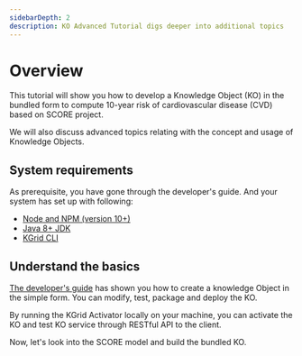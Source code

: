 ```yaml
---
sidebarDepth: 2
description: KO Advanced Tutorial digs deeper into additional topics
---
```

# Overview

This tutorial will show you how to develop a Knowledge Object (KO) in the bundled form to compute 10-year risk of cardiovascular disease (CVD) based on SCORE project.

We will also discuss advanced topics relating with the concept and usage of Knowledge Objects.

## System requirements

As prerequisite, you have gone through the developer's guide. And your system has set up with following:

- [Node and NPM (version 10+)](https://nodejs.org)
- [Java 8+ JDK](https://www.oracle.com/technetwork/java/javase/downloads/index.html)
- [KGrid CLI](https://kgrid.org/kgrid-cli)

##  Understand the basics

[The developer's guide](https://kgrid.org/guides/developer/) has shown you how to create a knowledge Object in the simple form. You can modify, test, package and deploy the KO.

By running the KGrid Activator locally on your machine, you can activate the KO and test KO service through RESTful API to the client.

Now, let's look into the SCORE model and build the bundled KO.
